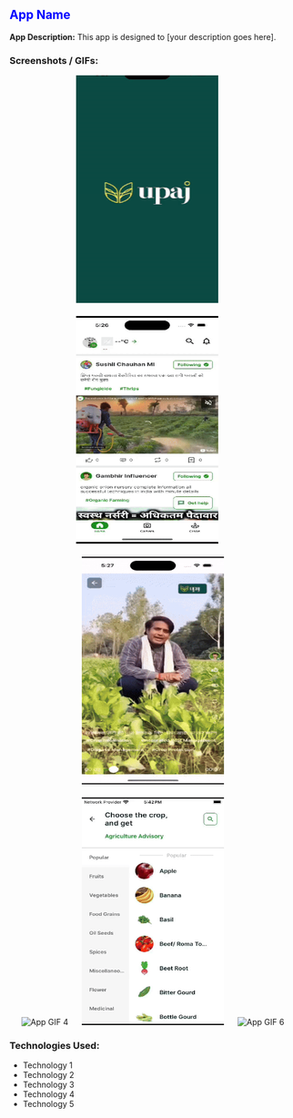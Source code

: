 ## <span style="color:blue">App Name</span>

**App Description:**
This app is designed to [your description goes here]. 

### Screenshots / GIFs:

<div align="center">
  <img src="https://github.com/Danish1111/MyPortfolio/blob/main/assets/gif1.gif" width="250" height="400" alt="App GIF 1" style="margin-right: 20px; margin-bottom: 20px;">
  <img src="https://github.com/Danish1111/MyPortfolio/blob/main/assets/gif2.gif" width="250" height="400" alt="App GIF 2" style="margin-right: 20px; margin-bottom: 20px;">
  <img src="https://github.com/Danish1111/MyPortfolio/blob/main/assets/gif3.gif" width="250" height="400" alt="App GIF 3" style="margin-bottom: 20px;">
</div>

<div align="center">
  <img src="https://github.com/Danish1111/MyPortfolio/blob/main/assets/gif4.gif" width="250" height="400" alt="App GIF 4" style="margin-right: 20px;">
  <img src="https://github.com/Danish1111/MyPortfolio/blob/main/assets/gif5.gif" width="250" height="400" alt="App GIF 5" style="margin-right: 20px;">
  <img src="https://github.com/Danish1111/MyPortfolio/blob/main/assets/gif6.gif" width="250" height="400" alt="App GIF 6">
</div>


### Technologies Used:
- Technology 1
- Technology 2
- Technology 3
- Technology 4
- Technology 5

